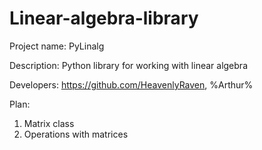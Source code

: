 # Linear-algebra-library

Project name: PyLinalg

Description: Python library for working with linear algebra

Developers: https://github.com/HeavenlyRaven, %Arthur%

Plan: 

1) Matrix class
2) Operations with matrices 
